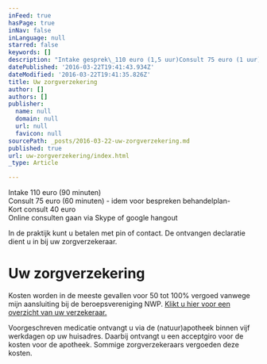 ```yaml
---
inFeed: true
hasPage: true
inNav: false
inLanguage: null
starred: false
keywords: []
description: "Intake gesprek\_110 euro (1,5 uur)Consult 75 euro (1 uur), idem voor bespreken behandelplanKort consult 40 euro (1/2 uur)Online consulten idem \_"
datePublished: '2016-03-22T19:41:43.934Z'
dateModified: '2016-03-22T19:41:35.826Z'
title: Uw zorgverzekering
author: []
authors: []
publisher:
  name: null
  domain: null
  url: null
  favicon: null
sourcePath: _posts/2016-03-22-uw-zorgverzekering.md
published: true
url: uw-zorgverzekering/index.html
_type: Article

---
```

Intake 110 euro (90 minuten)  
Consult 75 euro (60 minuten) - idem voor bespreken behandelplan-  
Kort consult 40 euro   
Online consulten gaan via Skype of google hangout  

In de praktijk kunt u betalen met pin of contact. De ontvangen declaratie dient u in bij uw zorgverzekeraar. 

# Uw zorgverzekering

Kosten worden in de meeste gevallen voor 50 tot 100% vergoed vanwege mijn aansluiting bij de beroepsvereniging NWP. [Klikt u hier voor een overzicht van uw verzekeraar.][0]

Voorgeschreven medicatie ontvangt u via de (natuur)apotheek binnen vijf werkdagen op uw huisadres. Daarbij ontvangt u een acceptgiro voor de kosten voor de apotheek. Sommige zorgverzekeraars vergoeden deze kosten. 

[0]: http://www.nwp-natuurgeneeskunde.nl/verzekeraars.asp